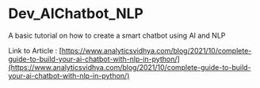 # Dev_AIChatbot_NLP
A basic tutorial on how to create a smart chatbot using AI and NLP


Link to Article : [https://www.analyticsvidhya.com/blog/2021/10/complete-guide-to-build-your-ai-chatbot-with-nlp-in-python/](https://www.analyticsvidhya.com/blog/2021/10/complete-guide-to-build-your-ai-chatbot-with-nlp-in-python/)

